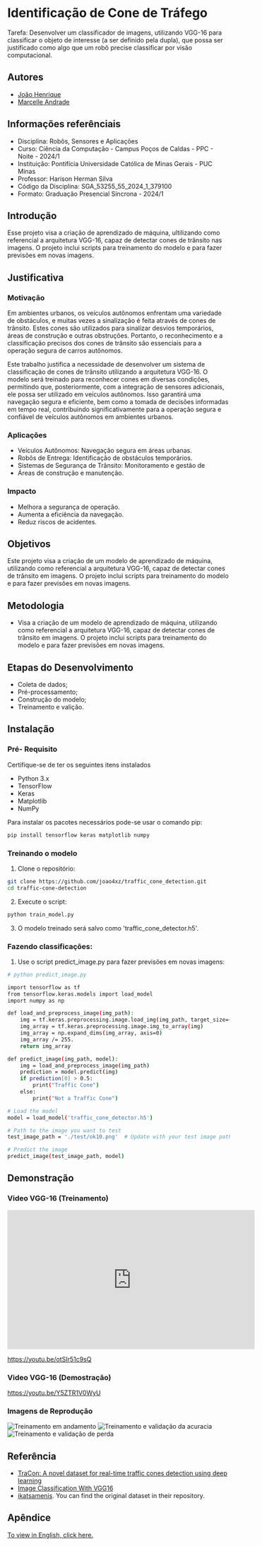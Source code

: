 # Identificação de Cone de Tráfego 
Tarefa: Desenvolver um classificador de imagens, utilizando VGG-16 para classificar o objeto de interesse (a ser definido pela dupla), que possa ser justificado como algo que um robô precise classificar por visão computacional. 

## Autores

- [João Henrique](https://github.com/joao4xz)
- [Marcelle Andrade ](https://github.com/Marcelleap)

## Informações referênciais 
- Disciplina: Robôs, Sensores e Aplicações
- Curso: Ciência da Computação - Campus Poços de Caldas - PPC - Noite - 2024/1
- Instituição: Pontifícia Universidade Católica de Minas Gerais - PUC Minas
- Professor: Harison Herman Silva
- Código da Disciplina: SGA_53255_55_2024_1_379100
- Formato: Graduação Presencial Síncrona - 2024/1


## Introdução
 
Esse projeto visa a criação de aprendizado de máquina, ultilizando como referencial a arquitetura VGG-16, capaz de detectar cones de trânsito nas imagens. O projeto inclui scripts para treinamento do modelo e para fazer previsões em novas imagens.

## Justificativa 
### Motivação

Em ambientes urbanos, os veículos autônomos enfrentam uma variedade de obstáculos, e muitas vezes a sinalização é feita através de cones de trânsito. Estes cones são utilizados para sinalizar desvios temporários, áreas de construção e outras obstruções. Portanto, o reconhecimento e a classificação precisos dos cones de trânsito são essenciais para a operação segura de carros autônomos.

Este trabalho justifica a necessidade de desenvolver um sistema de classificação de cones de trânsito utilizando a arquitetura VGG-16. O modelo será treinado para reconhecer cones em diversas condições, permitindo que, posteriormente, com a integração de sensores adicionais, ele possa ser utilizado em veículos autônomos. Isso garantirá uma navegação segura e eficiente, bem como a tomada de decisões informadas em tempo real, contribuindo significativamente para a operação segura e confiável de veículos autônomos em ambientes urbanos.

### Aplicações 

- Veículos Autônomos: Navegação segura em áreas urbanas.
- Robôs de Entrega: Identificação de obstáculos temporários.
- Sistemas de Segurança de Trânsito: Monitoramento e gestão de 
- Áreas de construção e manutenção.

### Impacto
- Melhora a segurança de operação.
- Aumenta a eficiência da navegação.
- Reduz riscos de acidentes.

## Objetivos 
Este projeto visa a criação de um modelo de aprendizado de máquina, utilizando como referencial a arquitetura VGG-16, capaz de detectar cones de trânsito em imagens. O projeto inclui scripts para treinamento do modelo e para fazer previsões em novas imagens.

## Metodologia 
- Visa a criação de um modelo de aprendizado de máquina, utilizando como referencial a arquitetura VGG-16, capaz de detectar cones de trânsito em imagens. O projeto inclui scripts para treinamento do modelo e para fazer previsões em novas imagens.

## Etapas do Desenvolvimento 
- Coleta de dados;
- Pré-processamento;
- Construção do modelo; 
- Treinamento e valição. 


## Instalação

### Pré- Requisito 
Certifique-se de ter os seguintes itens instalados 
- Python 3.x
- TensorFlow
- Keras
- Matplotlib
- NumPy

Para instalar os pacotes necessários pode-se usar o comando pip:
```bash
pip install tensorflow keras matplotlib numpy

```
### Treinando o modelo 

1. Clone o repositório: 
```bash
git clone https://github.com/joao4xz/traffic_cone_detection.git
cd traffic-cone-detection

```

2. Execute o script:
```bash
python train_model.py
```

3. O modelo treinado será salvo como 'traffic_cone_detector.h5'.

### Fazendo classificações:

1. Use o script predict_image.py para fazer previsões em novas imagens:
```bash
# python predict_image.py

import tensorflow as tf
from tensorflow.keras.models import load_model
import numpy as np

def load_and_preprocess_image(img_path):
    img = tf.keras.preprocessing.image.load_img(img_path, target_size=(224, 224))
    img_array = tf.keras.preprocessing.image.img_to_array(img)
    img_array = np.expand_dims(img_array, axis=0)
    img_array /= 255.
    return img_array

def predict_image(img_path, model):
    img = load_and_preprocess_image(img_path)
    prediction = model.predict(img)
    if prediction[0] > 0.5:
        print("Traffic Cone")
    else:
        print("Not a Traffic Cone")

# Load the model
model = load_model('traffic_cone_detector.h5')

# Path to the image you want to test
test_image_path = './test/ok10.png'  # Update with your test image path

# Predict the image
predict_image(test_image_path, model)
```

## Demonstração

### Video VGG-16 (Treinamento) 
<iframe width="560" height="315" src="https://youtu.be/otSIr51c9sQ" frameborder="0" allowfullscreen></iframe>

https://youtu.be/otSIr51c9sQ

### Video VGG-16 (Demostração)
https://youtu.be/Y5ZTR1V0WyU

### Imagens de Reprodução 
<img src="Fotos/WhatsApp%20Image%202024-06-08%20at%2022.36.31.jpeg" alt="Treinamento em andamento">
<img src="Fotos/WhatsApp Image 2024-06-09 at 06.45.13 (1).jpeg" alt="Treinamento e validação da acuracia">
<img src="Fotos/WhatsApp Image 2024-06-09 at 06.45.13.jpeg" alt="Treinamento e validação de perda">




## Referência

 - [TraCon: A novel dataset for real-time traffic cones detection using deep learning](https://github.com/ikatsamenis/Cone-Detection)
 - [Image Classification With VGG16](https://www.youtube.com/watch?si=mI8CS-0aA7wptte5&v=kJreyh5Gh8c&feature=youtu.be)
-  [ikatsamenis](https://github.com/ikatsamenis). You can find the original dataset in their repository. 
 
## Apêndice

[To view in English, click here.](English_REDME.md)
